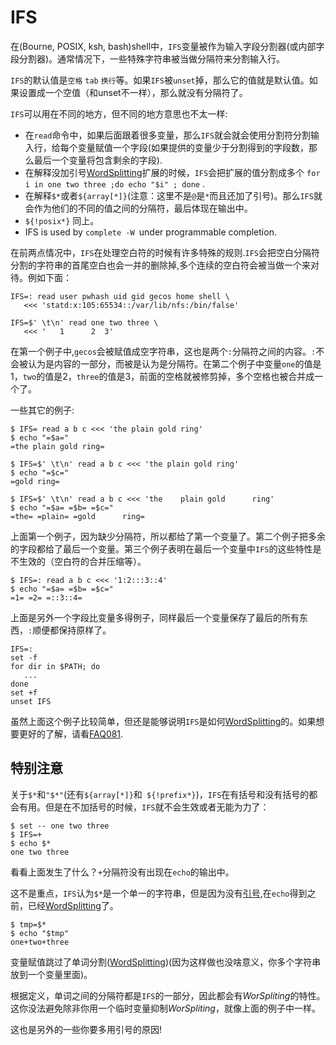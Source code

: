 # IFS

在(Bourne, POSIX, ksh, bash)shell中，`IFS`变量被作为输入字段分割器(或内部字段分割器)。通常情况下，一些特殊字符串被当做分隔符来分割输入行。

`IFS`的默认值是`空格` `tab` `换行`等。如果`IFS`被`unset`掉，那么它的值就是默认值。如果设置成一个空值（和unset不一样），那么就没有分隔符了。

`IFS`可以用在不同的地方，但不同的地方意思也不太一样:

* 在`read`命令中，如果后面跟着很多变量，那么`IFS`就会就会使用分割符分割输入行，给每个变量赋值一个字段(如果提供的变量少于分割得到的字段数，那么最后一个变量将包含剩余的字段). 
* 在解释没加引号[WordSplitting](BASH-WordSplitting.html)扩展的时候，`IFS`会把扩展的值分割成多个 `for i in one two three ;do echo "$i" ; done` .
* 在解释`$*`或者`${array[*]}`(注意：这里不是`@`是`*`而且还加了引号)。那么`IFS`就会作为他们的不同的值之间的分隔符，最后体现在输出中。
* `${!posix*}` 同上。
* IFS is used by `complete -W `under programmable completion.

在前两点情况中，`IFS`在处理空白符的时候有许多特殊的规则.`IFS`会把空白分隔符分割的字符串的首尾空白也会一并的删除掉,多个连续的空白符会被当做一个来对待。例如下面：

```
IFS=: read user pwhash uid gid gecos home shell \
   <<< 'statd:x:105:65534::/var/lib/nfs:/bin/false'

IFS=$' \t\n' read one two three \
   <<< '   1      2  3'
```

在第一个例子中,`gecos`会被赋值成空字符串，这也是两个`:`分隔符之间的内容。`:`不会被认为是内容的一部分，而被是认为是分隔符。在第二个例子中变量`one`的值是1，`two`的值是2，`three`的值是3，前面的空格就被修剪掉，多个空格也被合并成一个了。


一些其它的例子:

```
$ IFS= read a b c <<< 'the plain gold ring'
$ echo "=$a="
=the plain gold ring=

$ IFS=$' \t\n' read a b c <<< 'the plain gold ring'
$ echo "=$c="
=gold ring=

$ IFS=$' \t\n' read a b c <<< 'the    plain gold      ring'
$ echo "=$a= =$b= =$c="
=the= =plain= =gold      ring=
```

上面第一个例子，因为缺少分隔符，所以都给了第一个变量了。第二个例子把多余的字段都给了最后一个变量。第三个例子表明在最后一个变量中`IFS`的这些特性是不生效的（空白符的合并压缩等）。

```
$ IFS=: read a b c <<< '1:2:::3::4'
$ echo "=$a= =$b= =$c="
=1= =2= =::3::4=
```

上面是另外一个字段比变量多得例子，同样最后一个变量保存了最后的所有东西，`:`顺便都保持原样了。

```
IFS=:
set -f
for dir in $PATH; do
   ...
done
set +f
unset IFS
```

虽然上面这个例子比较简单，但还是能够说明`IFS`是如何[WordSplitting](BASH-WordSplitting.html)的。如果想要更好的了解，请看[FAQ081](bashfaq-081.html).

## 特别注意

关于`$*`和`"$*"`(还有`${array[*]}`和` ${!prefix*}`)，`IFS`在有括号和没有括号的都会有用。但是在不加括号的时候，`IFS`就不会生效或者无能为力了：

```
$ set -- one two three
$ IFS=+
$ echo $*
one two three
```

看看上面发生了什么？`+`分隔符没有出现在`echo`的输出中。

这不是重点，`IFS`认为`$*`是一个单一的字符串，但是因为没有[引号](BASH-Quotes.html),在`echo`得到之前，已经[WordSplitting](BASH-WordSplitting.html)了。

```
$ tmp=$*
$ echo "$tmp"
one+two+three
```

变量赋值跳过了单词分割([WordSplitting](BASH-WordSplitting.html))(因为这样做也没啥意义，你多个字符串放到一个变量里面)。

根据定义，单词之间的分隔符都是`IFS`的一部分，因此都会有*WorSpliting*的特性。这你没法避免除非你用一个临时变量抑制*WorSpliting*，就像上面的例子中一样。

这也是另外的一些你要多用引号的原因!



